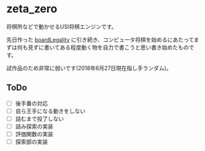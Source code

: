 # zeta_zero

将棋所などで動かせるUSI将棋エンジンです。

先日作った [boardLegality](https://github.com/0z4ck/boardLegality) に引き続き、コンピュータ将棋を始めるにあたってまずは何も見ずに書いてある程度動く物を自力で書こうと思い書き始めたものです。

試作品のため非常に弱いです(2018年6月27日現在指し手ランダム)。

## ToDo
- [ ] 後手番の対応
- [ ] 自ら王手になる動きをしない
- [ ] 詰むまで投了しない
- [ ] 詰み探索の実装
- [ ] 評価関数の実装
- [ ] 探索部の実装
